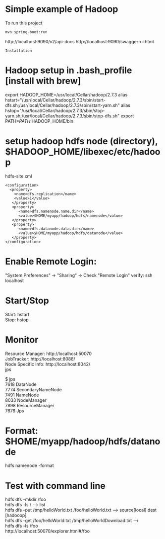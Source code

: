 # Simple example of Hadoop

To run this project
```bash
mvn spring-boot:run
```


http://localhost:9090/v2/api-docs
http://localhost:9090/swagger-ui.html

```
Installation
```

# Hadoop setup in .bash_profile [install with brew]
export HADOOP_HOME=/usr/local/Cellar/hadoop/2.7.3
alias hstart="/usr/local/Cellar/hadoop/2.7.3/sbin/start-dfs.sh;/usr/local/Cellar/hadoop/2.7.3/sbin/start-yarn.sh"
alias hstop="/usr/local/Cellar/hadoop/2.7.3/sbin/stop-yarn.sh;/usr/local/Cellar/hadoop/2.7.3/sbin/stop-dfs.sh"
export PATH=$PATH:$HADOOP_HOME/bin

# setup hadoop hdfs node (directory), $HADOOP_HOME/libexec/etc/hadoop
hdfs-site.xml
```
<configuration>
  <property>
    <name>dfs.replication</name>
    <value>1</value>
   </property>
   <property>
      <name>dfs.namenode.name.dir</name>
      <value>$HOME/myapp/hadoop/hdfs/namenode</value>
   </property>
   <property>
      <name>dfs.datanode.data.dir</name>
      <value>$HOME/myapp/hadoop/hdfs/datanode</value>
   </property>
</configuration>
```

# Enable Remote Login:
"System Preferences" -> "Sharing" -> Check "Remote Login"
verify: ssh localhost

# Start/Stop
Start: hstart <br/>
Stop:  hstop

# Monitor
Resource Manager: http://localhost:50070 <br/>
JobTracker: http://localhost:8088/ <br/>
Node Specific Info: http://localhost:8042/ <br/>
jps


$ jps <br/>
7618 DataNode <br/>
7774 SecondaryNameNode <br/>
7491 NameNode <br/>
8033 NodeManager <br/>
7898 ResourceManager <br/>
7676 Jps

# Format: $HOME/myapp/hadoop/hdfs/datanode
hdfs namenode -format

# Test with command line
hdfs dfs -mkdir /foo <br/>
hdfs dfs -ls /  --> list <br/>
hdfs dfs -put /tmp/helloWorld.txt /foo/helloWorld.txt    --> source[local] dest [hadooop] <br/>
hdfs dfs -get /foo/helloWorld.txt /tmp/helloWorldDownload.txt --> <br/>
hdfs dfs -ls /foo <br/>
http://localhost:50070/explorer.html#/foo <br/>





